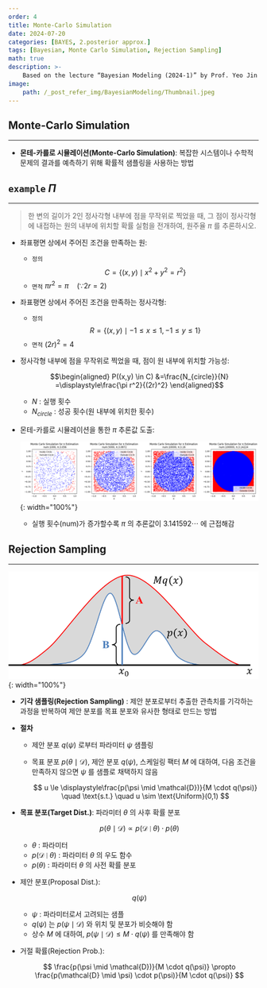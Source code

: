 ```yaml
---
order: 4
title: Monte-Carlo Simulation
date: 2024-07-20
categories: [BAYES, 2.posterior approx.]
tags: [Bayesian, Monte Carlo Simulation, Rejection Sampling]
math: true
description: >-
    Based on the lecture “Bayesian Modeling (2024-1)” by Prof. Yeo Jin Chung, Dept. of AI, Big Data & Management, College of Business Administration, Kookmin Univ.
image:
    path: /_post_refer_img/BayesianModeling/Thumbnail.jpeg
---
```


## Monte-Carlo Simulation
-----

- **몬테-카를로 시뮬레이션(Monte-Carlo Simulation)**: 복잡한 시스템이나 수학적 문제의 결과를 예측하기 위해 확률적 샘플링을 사용하는 방법

## `example` $\Pi$
-----

> 한 변의 길이가 2인 정사각형 내부에 점을 무작위로 찍었을 때, 그 점이 정사각형에 내접하는 원의 내부에 위치할 확률 실험을 전개하여, 원주율 $\pi$ 를 추론하시오.

- 좌표평면 상에서 주어진 조건을 만족하는 원:
    - `정의` $$C = \{ (x, y) \mid x^2 + y^2 = r^2 \} $$
    - `면적` $\pi r^2 = \pi \quad (\because 2r=2)$

- 좌표평면 상에서 주어진 조건을 만족하는 정사각형:
    - `정의` $$R = \{ (x, y) \mid -1 \le x \le 1, -1 \le y \le 1\}$$
    - `면적` $(2r)^2=4$

- 정사각형 내부에 점을 무작위로 찍었을 때, 점이 원 내부에 위치할 가능성:

    $$\begin{aligned}
    P((x,y) \in C)
    &=\frac{N_{circle}}{N}
    =\displaystyle\frac{\pi r^2}{(2r)^2}
    \end{aligned}$$

    - $N$ : 실행 횟수
    - $N_{circle}$ : 성공 횟수(원 내부에 위치한 횟수)

- 몬테-카를로 시뮬레이션을 통한 $\pi$ 추론값 도출:

    ![01](/_post_refer_img/BayesianModeling/02-01-01.png){: width="100%"}

    - 실행 횟수(num)가 증가할수록 $\pi$ 의 추론값이 $3.141592\cdots$ 에 근접해감

## Rejection Sampling
-----

![02](/_post_refer_img/BayesianModeling/02-01-02.png){: width="100%"}

- **기각 샘플링(Rejection Sampling)** : 제안 분포로부터 추출한 관측치를 기각하는 과정을 반복하여 제안 분포를 목표 분포와 유사한 형태로 만드는 방법

- **절차**
    - 제안 분포 $q(\psi)$ 로부터 파라미터 $\psi$ 샘플링
    - 목표 분포 $p(\theta \mid \mathcal{D})$, 제안 분포 $q(\psi)$, 스케일링 팩터 $M$ 에 대하여, 다음 조건을 만족하지 않으면 $\psi$ 를 샘플로 채택하지 않음

        $$
        u \le \displaystyle\frac{p(\psi \mid \mathcal{D})}{M \cdot q(\psi)} \quad \text{s.t.} \quad u \sim \text{Uniform}(0,1)
        $$

- **목표 분포(Target Dist.)**: 파라미터 $\theta$ 의 사후 확률 분포

    $$
    p(\theta \mid \mathcal{D}) \propto p(\mathcal{D} \mid \theta) \cdot p(\theta)
    $$

    - $\theta$ : 파라미터
    - $p(\mathcal{D} \mid \theta)$ : 파라미터 $\theta$ 의 우도 함수
    - $p(\theta)$ : 파라미터 $\theta$ 의 사전 확률 분포

- 제안 분포(Proposal Dist.):

    $$
    q(\psi)
    $$

    - $\psi$ : 파라미터로서 고려되는 샘플
    - $q(\psi)$ 는 $p(\psi \mid \mathcal{D})$ 와 위치 및 분포가 비슷해야 함
    - 상수 $M$ 에 대하여, $p(\psi \mid \mathcal{D}) \le M \cdot q(\psi)$ 를 만족해야 함

- 거절 확률(Rejection Prob.):

    $$
    \frac{p(\psi \mid \mathcal{D})}{M \cdot q(\psi)} \propto \frac{p(\mathcal{D} \mid \psi) \cdot p(\psi)}{M \cdot q(\psi)}
    $$